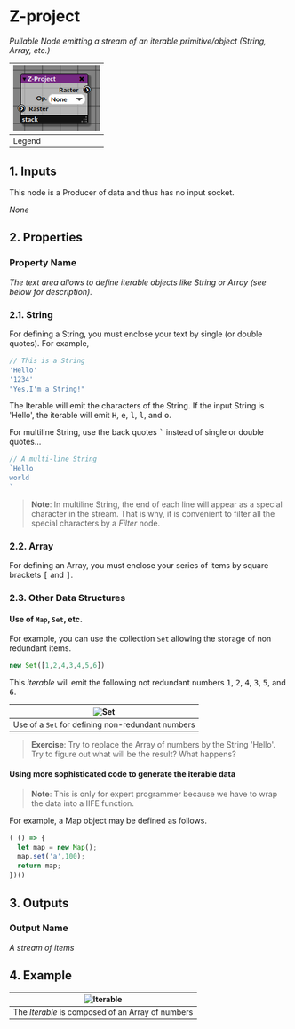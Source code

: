 # Z-project

_Pullable Node emitting a stream of an iterable primitive/object (String, Array, etc.)_

| ![ZProject](img/zproject.png) |
|------------------------|
|Legend|


## 1. Inputs

This node is a Producer of data and thus has no input socket.

_None_

## 2. Properties
   
### Property Name

_The text area allows to define iterable objects like String or Array (see below for description)._

### 2.1. String

For defining a String, you must enclose your text by single (or double quotes). For example,

```javascript
// This is a String
'Hello'
'1234'
"Yes,I'm a String!"
```
The Iterable will emit the characters of the String. If the input String is 'Hello', the iterable will emit <kbd>H</kbd>, <kbd>e</kbd>, <kbd>l</kbd>, <kbd>l</kbd>, and <kbd>o</kbd>.

For multiline String, use the back quotes <kbd>`</kbd> instead of single or double quotes...
```javascript
// A multi-line String
`Hello
world
`
```
> **Note**: In multiline String, the end of each line will appear as a special character in the stream. That is why, it is convenient to filter all the special characters by a _Filter_ node.

### 2.2. Array

For defining an Array, you must enclose your series of items by square brackets <kbd>[</kbd> and <kbd>]</kbd>.

### 2.3. Other Data Structures

#### Use of `Map`, `Set`, etc.

For example, you can use the collection `Set` allowing the storage of non redundant items.

```javascript
new Set([1,2,4,3,4,5,6])
```
This _iterable_ will emit the following not redundant numbers <kbd>1</kbd>, <kbd>2</kbd>, <kbd>4</kbd>, <kbd>3</kbd>, <kbd>5</kbd>, and <kbd>6</kbd>.

| ![Set](./img/iterable_set.png) |
|------------------------|
|Use of a `Set` for defining non-redundant numbers|

> **Exercise**: Try to replace the Array of numbers by the String 'Hello'. Try to figure out what will be the result? What happens?

#### Using more sophisticated code to generate the iterable data

> **Note**: This is only for expert programmer because we have to wrap the data into a IIFE function.

For example, a Map object may be defined as follows.

```javascript
( () => {
  let map = new Map();
  map.set('a',100);
  return map;
})()
```


## 3. Outputs

### Output Name

_A stream of items_

## 4. Example

| ![Iterable](./img/first_example.png) |
|------------------------|
|The _Iterable_ is composed of an Array of numbers|


